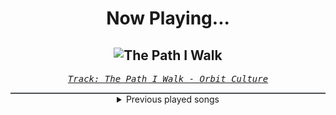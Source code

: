<div align="center"> 
<h1>Now Playing...</h1>

![The Path I Walk](https://i.scdn.co/image/ab67616d00001e02b787d1ef44a0420887c58e92)
--
_<samp><a href="https://open.spotify.com/track/5iZeyJrpLH8O9H0kkzel2A">Track: The Path I Walk - Orbit Culture</a></samp>_

<div style="border: 1px #4B5054 solid"></div>
<details>
  <summary>
    Previous played songs
  </summary>
  <table>
    <thead>
      <tr>
        <th>
          Artist
        </th>
        <th>
          Song
        </th>
        <th>
          Link
        </th>
      </tr>
    </thead>
    <tbody>
      <tr><td>Orbit Culture</td><td>The Path I Walk</td><td><a href="https://open.spotify.com/track/5iZeyJrpLH8O9H0kkzel2A">https://open.spotify.com/track/5iZeyJrpLH8O9H0kkzel2A</a></td></tr><tr><td>Orbit Culture</td><td>Neural Collapse</td><td><a href="https://open.spotify.com/track/3aBfKpL5m8ONPr1QyVHnZD">https://open.spotify.com/track/3aBfKpL5m8ONPr1QyVHnZD</a></td></tr><tr><td>Orbit Culture</td><td>The Storm</td><td><a href="https://open.spotify.com/track/2JfTQ0BylVCf0fDm2NjVxA">https://open.spotify.com/track/2JfTQ0BylVCf0fDm2NjVxA</a></td></tr><tr><td>Orbit Culture</td><td>Death Above Life</td><td><a href="https://open.spotify.com/track/3DnSGTaMu11TybQmW9hJ1O">https://open.spotify.com/track/3DnSGTaMu11TybQmW9hJ1O</a></td></tr><tr><td>Orbit Culture</td><td>Nerve</td><td><a href="https://open.spotify.com/track/5dosX3c1WnxqgqbZpBNdkL">https://open.spotify.com/track/5dosX3c1WnxqgqbZpBNdkL</a></td></tr><tr><td>Orbit Culture</td><td>Hydra</td><td><a href="https://open.spotify.com/track/5pGmChpQHFzKUzWCgY995z">https://open.spotify.com/track/5pGmChpQHFzKUzWCgY995z</a></td></tr><tr><td>Orbit Culture</td><td>The Tales of War</td><td><a href="https://open.spotify.com/track/0tuT3OYA95JrfcyZ79X55S">https://open.spotify.com/track/0tuT3OYA95JrfcyZ79X55S</a></td></tr><tr><td>Orbit Culture</td><td>Inside the Waves</td><td><a href="https://open.spotify.com/track/1RzH8aABCgJR8JL7Sdsmnm">https://open.spotify.com/track/1RzH8aABCgJR8JL7Sdsmnm</a></td></tr><tr><td>Orbit Culture</td><td>Bloodhound</td><td><a href="https://open.spotify.com/track/5ITUTmWTYZX7yAXqElVMrN">https://open.spotify.com/track/5ITUTmWTYZX7yAXqElVMrN</a></td></tr><tr><td>Blue Stahli</td><td>ULTRAnumb</td><td><a href="https://open.spotify.com/track/3B0hzwc1e8AYOytj9hZS2I">https://open.spotify.com/track/3B0hzwc1e8AYOytj9hZS2I</a></td></tr><tr><td>ENMA</td><td>Life of Akaza</td><td><a href="https://open.spotify.com/track/2xj9yauVjnXPkQvAghuY5y">https://open.spotify.com/track/2xj9yauVjnXPkQvAghuY5y</a></td></tr><tr><td>Prospective</td><td>Who I Am</td><td><a href="https://open.spotify.com/track/2XhYbV3krZFmPbaVOHmXfB">https://open.spotify.com/track/2XhYbV3krZFmPbaVOHmXfB</a></td></tr><tr><td>Bury Tomorrow</td><td>Let Go</td><td><a href="https://open.spotify.com/track/3vRFqfcFORdkkePTSK8tfu">https://open.spotify.com/track/3vRFqfcFORdkkePTSK8tfu</a></td></tr><tr><td>Memphis May Fire</td><td>Overdose - feat. Blindside</td><td><a href="https://open.spotify.com/track/69CQf9CTQM4vJ1JVHrjujt">https://open.spotify.com/track/69CQf9CTQM4vJ1JVHrjujt</a></td></tr><tr><td>Samurai Pizza Cats</td><td>Pandastruck</td><td><a href="https://open.spotify.com/track/376OBbVzpyG9rgNn3CC5ke">https://open.spotify.com/track/376OBbVzpyG9rgNn3CC5ke</a></td></tr><tr><td>Versus Me</td><td>Better Off Alone</td><td><a href="https://open.spotify.com/track/5VoE2F0vCeXVmEo4soLavh">https://open.spotify.com/track/5VoE2F0vCeXVmEo4soLavh</a></td></tr><tr><td>Silent Theory</td><td>Emptiness in You - Remix</td><td><a href="https://open.spotify.com/track/5opIBX7NJrRZRqL4PiCDPX">https://open.spotify.com/track/5opIBX7NJrRZRqL4PiCDPX</a></td></tr><tr><td>Chaoseum</td><td>Life 4 Sale</td><td><a href="https://open.spotify.com/track/5hcOrRZKiMc4fuE3lMDFOp">https://open.spotify.com/track/5hcOrRZKiMc4fuE3lMDFOp</a></td></tr><tr><td>VÆNTIS</td><td>The Last Of Us</td><td><a href="https://open.spotify.com/track/3zza3ONFVu5icp7uvIF4b0">https://open.spotify.com/track/3zza3ONFVu5icp7uvIF4b0</a></td></tr><tr><td>The Browning</td><td>OMNI</td><td><a href="https://open.spotify.com/track/6Ud1tsf0yNR4EGy55KZrvg">https://open.spotify.com/track/6Ud1tsf0yNR4EGy55KZrvg</a></td></tr>
    </tbody>
  </table>
</details>

</div>
